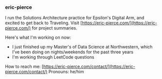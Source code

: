 ### eric-pierce

I run the Solutions Architecture practice for Epsilon's Digital Arm, and excited to get back to Traveling. Visit [https://eric-pierce.com/](https://eric-pierce.com/) for project summaries.

Here's what I'm working on now:
- I just finished up my Master's of Data Science at Northwestern, which I've been doing on nights/weekends for the past three years
- I'm working through LeetCode questions

How to reach me: [https://eric-pierce.com/contact/](https://eric-pierce.com/contact/)
Pronouns: he/him
